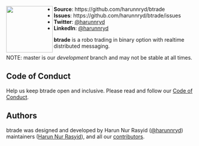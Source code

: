 <p align="center">
<img align="left" width="125" src="https://i.imgur.com/28tg7h7.png">
<ul>
<li><strong>Source</strong>: https://github.com/harunnryd/btrade
<li><strong>Issues</strong>: https://github.com/harunnryd/btrade/issues
<li><strong>Twitter</strong>: <a href="https://twitter.com/harunnryd">@harunnryd</a>
<li><strong>LinkedIn</strong>: <a href="https://www.linkedin.com/in/harun-nur-rasyid-987683150">@harunnryd</a>
</ul>

**btrade** is a robo trading in binary option with realtime distributed messaging.

NOTE: master is our *development* branch and may not be stable at all times.

## Code of Conduct

Help us keep btrade open and inclusive. Please read and follow our [Code of Conduct](CODE_OF_CONDUCT.md).

## Authors

btrade was designed and developed by Harun Nur Rasyid ([@harunnryd][twitter]) 
maintainers ([Harun Nur Rasyid][github]), and all our [contributors][contributors].

[twitter]: https://twitter.com/harunnryd
[contributors]: https://github.com/harunnryd/btrade/graphs/contributors
[github]: https://github.com/harunnryd
